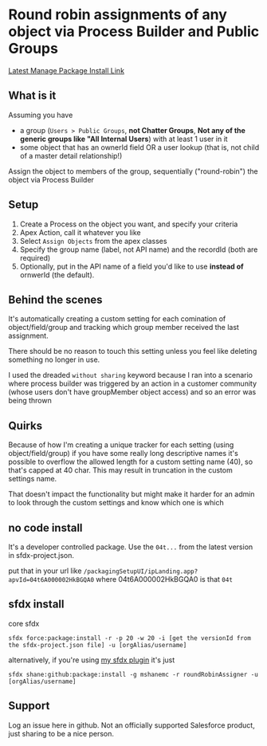 # Round robin assignments of any object via Process Builder and Public Groups

[Latest Manage Package Install Link](https://login.salesforce.com/packagingSetupUI/ipLanding.app?apvId=04t46000001hhYrAAI)

## What is it

Assuming you have

* a group (`Users > Public Groups`, **not Chatter Groups**, **Not any of the generic groups like "All Internal Users**) with at least 1 user in it
* some object that has an ownerId field OR a user lookup (that is, not child of a master detail relationship!)

Assign the object to members of the group, sequentially ("round-robin") the object via Process Builder

## Setup

1. Create a Process on the object you want, and specify your criteria
2. Apex Action, call it whatever you like
3. Select `Assign Objects` from the apex classes
4. Specify the group name (label, not API name) and the recordId (both are required)
5. Optionally, put in the API name of a field you'd like to use **instead of** ornwerId (the default).

## Behind the scenes

It's automatically creating a custom setting for each comination of object/field/group and tracking which group member received the last assignment.

There should be no reason to touch this setting unless you feel like deleting something no longer in use.

I used the dreaded `without sharing` keyword because I ran into a scenario where process builder was triggered by an action in a customer community (whose users don't have groupMember object access) and so an error was being thrown

## Quirks

Because of how I'm creating a unique tracker for each setting (using object/field/group) if you have some really long descriptive names it's possible to overflow the allowed length for a custom setting name (40), so that's capped at 40 char.  This may result in truncation in the custom settings name.

That doesn't impact the functionality but might make it harder for an admin to look through the custom settings and know which one is which

## no code install

It's a developer controlled package.  Use the `04t...` from the latest version in sfdx-project.json.

put that in your url like `/packagingSetupUI/ipLanding.app?apvId=04t6A000002HkBGQA0` where 04t6A000002HkBGQA0 is that `04t`

## sfdx install

core sfdx

`sfdx force:package:install -r -p 20 -w 20 -i [get the versionId from the sfdx-project.json file] -u [orgAlias/username]`

alternatively, if you're using [my sfdx plugin](https://github.com/mshanemc/shane-sfdx-plugins) it's just

`sfdx shane:github:package:install -g mshanemc -r roundRobinAssigner -u [orgAlias/username]`

## Support

Log an issue here in github.  Not an officially supported Salesforce product, just sharing to be a nice person.